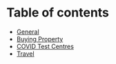 # Table of contents

* [General](README.md)
* [Buying Property](buying-property.md)
* [COVID Test Centres](covid-test-centres.md)
* [Travel](travel.md)

